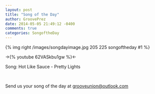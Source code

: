 ```yaml
---
layout: post
title: "Song of the Day"
author: GroovePrez
date: 2014-05-05 21:49:12 -0400
comments: true
categories: SongoftheDay
---
```


{% img right /images/songdayimage.jpg 205 225 songoftheday #1 %}

<!--more-->

->{% youtube 62VASkbu1gw %}<-



Song: Hot Like Sauce - Pretty Lights

<br />


Send us your song of the day at grooveunion@outlook.com